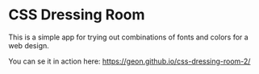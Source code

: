 CSS Dressing Room
=================

This is a simple app for trying out combinations of fonts and colors for a web design.

You can se it in action here: https://geon.github.io/css-dressing-room-2/
